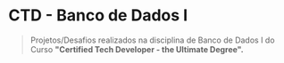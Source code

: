 # CTD - Banco de Dados I


>Projetos/Desafios realizados na disciplina de Banco de Dados I do Curso
> **"Certified Tech Developer - the Ultimate Degree".**

